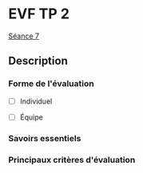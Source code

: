 # EVF TP 2 

[Séance 7](../../../01-deroulement/07/)

## Description


### Forme de l'évaluation

* [ ] Individuel
* [ ] Équipe


### Savoirs essentiels

### Principaux critères d'évaluation
